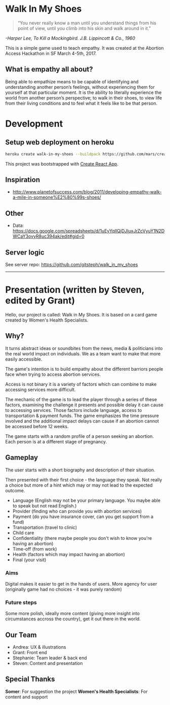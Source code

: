 # Walk In My Shoes

> “You never really know a man until you understand things from his point of view, until you climb into his skin and walk around in it.”

*-Harper Lee, To Kill a Mockingbird. J.B. Lippincott & Co., 1960*

This is a simple game used to teach empathy. It was created at the Abortion Access Hackathon in SF March 4-5th, 2017.

## What is empathy all about?

Being able to empathize means to be capable of identifying and understanding another person’s feelings, without experiencing them for yourself at that particular moment. It is the ability to literally experience the world from another person’s perspective; to walk in their shoes, to view life from their living conditions and to feel what it feels like to be that person.


# Development

## Setup web deployment on heroku

```sh
heroku create walk-in-my-shoes --buildpack https://github.com/mars/create-react-app-buildpack.git
```

This project was bootstrapped with [Create React App](https://github.com/facebookincubator/create-react-app).

## Inspiration
- http://www.planetofsuccess.com/blog/2011/developing-empathy-walk-a-mile-in-someone%E2%80%99s-shoes/

## Other
- Data: https://docs.google.com/spreadsheets/d/1uEyYqIlQjDJIuxJrZcVyuY1N2DWCaY3ovyR8uc394ak/edit#gid=0

## Server logic
See server repo: https://github.com/gitsteph/walk_in_my_shoes

---

# Presentation (written by Steven, edited by Grant)

Hello, our project is called: Walk in My Shoes.
It is based on a card game created by Women's Health Specialists.

## Why?
It turns abstract ideas or soundbites from the news, media & politicians into the real world impact on individuals. We as a team want to make that more easily accessible.

The game's intention is to build empathy about the different barriors people face when trying to access abortion services.

Access is not binary it is a variety of factors which can combine to make accessing services more difficult.

The mechanic of the game is to lead the player through a series of these factors, examining the challenge it presents and possible delay it can cause to accessing services.
Those factors include language, access to transportation & payment funds.
The game emphasizes the time pressure involved and the additional impact delays can cause if an abortion cannot be accessed before 12 weeks.

The game starts with a random profile of a person seeking an abortion. Each person is at a different stage of pregnancy.

## Gameplay

The user starts with a short biography and description of their situation.

Then presented with their first choice - the language they speak. Not really a choice but more of a hint which may or may not lead to the expected outcome.

- Language (English may not be your primary language. You maybe able to speak but not read English.)
- Provider (finding who can provide you with abortion services)
- Payment (do you have insurance cover, can you get support from a fund)
- Transportation (travel to clinic)
- Child care
- Confidentiality (there maybe people you don't wish to know you're having an abortion)
- Time-off (from work)
- Health (factors which may impact having an abortion)
- Final (your visit)

### Aims
Digital makes it easier to get in the hands of users.
More agency for user (originally game had no choices - it was purely random)

### Future steps
Some more polish, ideally more content (giving more insight into circumstances accross the country), get it out there in the world.

## Our Team
- Andrea: UX & illustrations
- Grant: Front end
- Stephanie: Team leader & back end
- Steven: Content and presentation

## Special Thanks
**Somer**: For suggestion the project
**Women's Health Specialists**: For content and support
